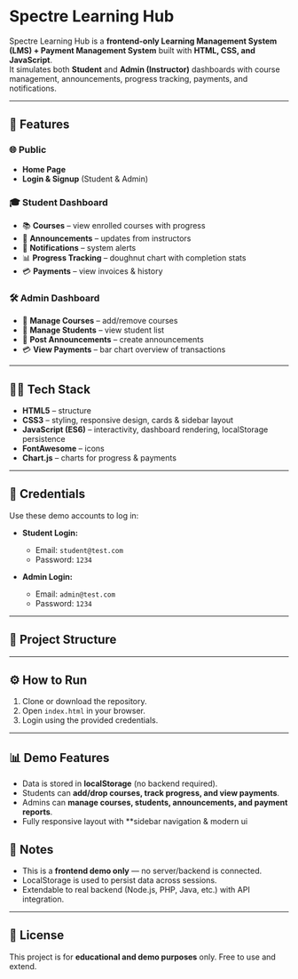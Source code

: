 # Spectre Learning Hub

Spectre Learning Hub is a **frontend-only Learning Management System (LMS) + Payment Management System** built with **HTML, CSS, and JavaScript**.  
It simulates both **Student** and **Admin (Instructor)** dashboards with course management, announcements, progress tracking, payments, and notifications.

---

## 🚀 Features

### 🌐 Public
- **Home Page**
- **Login & Signup** (Student & Admin)

### 🎓 Student Dashboard
- 📚 **Courses** – view enrolled courses with progress
- 📢 **Announcements** – updates from instructors
- 🔔 **Notifications** – system alerts
- 📊 **Progress Tracking** – doughnut chart with completion stats
- 💳 **Payments** – view invoices & history

### 🛠️ Admin Dashboard
- 📘 **Manage Courses** – add/remove courses
- 👥 **Manage Students** – view student list
- 📢 **Post Announcements** – create announcements
- 💳 **View Payments** – bar chart overview of transactions

---

## 🧑‍💻 Tech Stack
- **HTML5** – structure  
- **CSS3** – styling, responsive design, cards & sidebar layout  
- **JavaScript (ES6)** – interactivity, dashboard rendering, localStorage persistence  
- **FontAwesome** – icons  
- **Chart.js** – charts for progress & payments  

---

## 🔑 Credentials
Use these demo accounts to log in:

- **Student Login:**  
  - Email: `student@test.com`  
  - Password: `1234`  

- **Admin Login:**  
  - Email: `admin@test.com`  
  - Password: `1234`  

---

## 📂 Project Structure


---

## ⚙️ How to Run
1. Clone or download the repository.  
2. Open `index.html` in your browser.  
3. Login using the provided credentials.  

---

## 📊 Demo Features
- Data is stored in **localStorage** (no backend required).  
- Students can **add/drop courses, track progress, and view payments**.  
- Admins can **manage courses, students, announcements, and payment reports**.  
- Fully responsive layout with **sidebar navigation & modern ui

## 📌 Notes
- This is a **frontend demo only** — no server/backend is connected.  
- LocalStorage is used to persist data across sessions.  
- Extendable to real backend (Node.js, PHP, Java, etc.) with API integration.  

---

## 📜 License
This project is for **educational and demo purposes** only. Free to use and extend.
